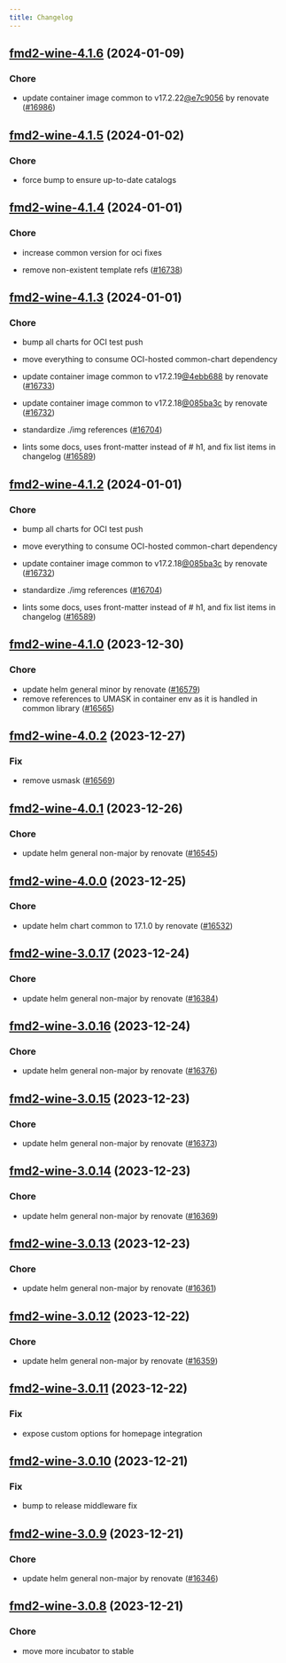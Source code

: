 ```yaml
---
title: Changelog
---
```





## [fmd2-wine-4.1.6](https://github.com/truecharts/charts/compare/fmd2-wine-4.1.5...fmd2-wine-4.1.6) (2024-01-09)

### Chore



- update container image common to v17.2.22[@e7c9056](https://github.com/e7c9056) by renovate ([#16986](https://github.com/truecharts/charts/issues/16986))


## [fmd2-wine-4.1.5](https://github.com/truecharts/charts/compare/fmd2-wine-4.1.4...fmd2-wine-4.1.5) (2024-01-02)

### Chore



- force bump to ensure up-to-date catalogs


## [fmd2-wine-4.1.4](https://github.com/truecharts/charts/compare/fmd2-wine-4.1.3...fmd2-wine-4.1.4) (2024-01-01)

### Chore



- increase common version for oci fixes

- remove non-existent template refs ([#16738](https://github.com/truecharts/charts/issues/16738))


## [fmd2-wine-4.1.3](https://github.com/truecharts/charts/compare/fmd2-wine-4.1.0...fmd2-wine-4.1.3) (2024-01-01)

### Chore



- bump all charts for OCI test push

- move everything to consume OCI-hosted common-chart dependency

- update container image common to v17.2.19[@4ebb688](https://github.com/4ebb688) by renovate ([#16733](https://github.com/truecharts/charts/issues/16733))

- update container image common to v17.2.18[@085ba3c](https://github.com/085ba3c) by renovate ([#16732](https://github.com/truecharts/charts/issues/16732))

- standardize ./img references ([#16704](https://github.com/truecharts/charts/issues/16704))

- lints some docs, uses front-matter instead of # h1, and fix list items in changelog ([#16589](https://github.com/truecharts/charts/issues/16589))


## [fmd2-wine-4.1.2](https://github.com/truecharts/charts/compare/fmd2-wine-4.1.0...fmd2-wine-4.1.2) (2024-01-01)

### Chore



- bump all charts for OCI test push

- move everything to consume OCI-hosted common-chart dependency

- update container image common to v17.2.18[@085ba3c](https://github.com/085ba3c) by renovate ([#16732](https://github.com/truecharts/charts/issues/16732))

- standardize ./img references ([#16704](https://github.com/truecharts/charts/issues/16704))

- lints some docs, uses front-matter instead of # h1, and fix list items in changelog ([#16589](https://github.com/truecharts/charts/issues/16589))
## [fmd2-wine-4.1.0](https://github.com/truecharts/charts/compare/fmd2-wine-4.0.2...fmd2-wine-4.1.0) (2023-12-30)

### Chore

- update helm general minor by renovate ([#16579](https://github.com/truecharts/charts/issues/16579))
- remove references to UMASK in container env as it is handled in common library ([#16565](https://github.com/truecharts/charts/issues/16565))

## [fmd2-wine-4.0.2](https://github.com/truecharts/charts/compare/fmd2-wine-4.0.1...fmd2-wine-4.0.2) (2023-12-27)

### Fix

- remove usmask ([#16569](https://github.com/truecharts/charts/issues/16569))

## [fmd2-wine-4.0.1](https://github.com/truecharts/charts/compare/fmd2-wine-4.0.0...fmd2-wine-4.0.1) (2023-12-26)

### Chore

- update helm general non-major by renovate ([#16545](https://github.com/truecharts/charts/issues/16545))

## [fmd2-wine-4.0.0](https://github.com/truecharts/charts/compare/fmd2-wine-3.0.17...fmd2-wine-4.0.0) (2023-12-25)

### Chore

- update helm chart common to 17.1.0 by renovate ([#16532](https://github.com/truecharts/charts/issues/16532))

## [fmd2-wine-3.0.17](https://github.com/truecharts/charts/compare/fmd2-wine-3.0.16...fmd2-wine-3.0.17) (2023-12-24)

### Chore

- update helm general non-major by renovate ([#16384](https://github.com/truecharts/charts/issues/16384))

## [fmd2-wine-3.0.16](https://github.com/truecharts/charts/compare/fmd2-wine-3.0.15...fmd2-wine-3.0.16) (2023-12-24)

### Chore

- update helm general non-major by renovate ([#16376](https://github.com/truecharts/charts/issues/16376))

## [fmd2-wine-3.0.15](https://github.com/truecharts/charts/compare/fmd2-wine-3.0.14...fmd2-wine-3.0.15) (2023-12-23)

### Chore

- update helm general non-major by renovate ([#16373](https://github.com/truecharts/charts/issues/16373))

## [fmd2-wine-3.0.14](https://github.com/truecharts/charts/compare/fmd2-wine-3.0.13...fmd2-wine-3.0.14) (2023-12-23)

### Chore

- update helm general non-major by renovate ([#16369](https://github.com/truecharts/charts/issues/16369))

## [fmd2-wine-3.0.13](https://github.com/truecharts/charts/compare/fmd2-wine-3.0.12...fmd2-wine-3.0.13) (2023-12-23)

### Chore

- update helm general non-major by renovate ([#16361](https://github.com/truecharts/charts/issues/16361))

## [fmd2-wine-3.0.12](https://github.com/truecharts/charts/compare/fmd2-wine-3.0.11...fmd2-wine-3.0.12) (2023-12-22)

### Chore

- update helm general non-major by renovate ([#16359](https://github.com/truecharts/charts/issues/16359))

## [fmd2-wine-3.0.11](https://github.com/truecharts/charts/compare/fmd2-wine-3.0.10...fmd2-wine-3.0.11) (2023-12-22)

### Fix

- expose custom options for homepage integration

## [fmd2-wine-3.0.10](https://github.com/truecharts/charts/compare/fmd2-wine-3.0.9...fmd2-wine-3.0.10) (2023-12-21)

### Fix

- bump to release middleware fix

## [fmd2-wine-3.0.9](https://github.com/truecharts/charts/compare/fmd2-wine-3.0.8...fmd2-wine-3.0.9) (2023-12-21)

### Chore

- update helm general non-major by renovate ([#16346](https://github.com/truecharts/charts/issues/16346))

## [fmd2-wine-3.0.8](https://github.com/truecharts/charts/compare/fmd2-wine-3.0.7...fmd2-wine-3.0.8) (2023-12-21)

### Chore

- move more incubator to stable
